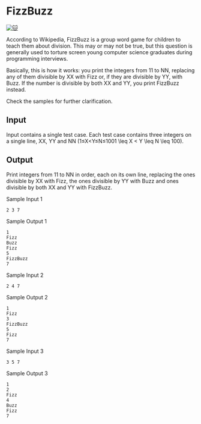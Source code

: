 # FizzBuzz

[![:cat:](https://open.kattis.com/favicon)](https://open.kattis.com/problems/fizzbuzz)

According to Wikipedia, FizzBuzz is a group word game for children to teach them about division. This may or may not be true, but this question is generally used to torture screen young computer science graduates during programming interviews.

Basically, this is how it works: you print the integers from 11 to NN, replacing any of them divisible by XX with Fizz or, if they are divisible by YY, with Buzz. If the number is divisible by both XX and YY, you print FizzBuzz instead.

Check the samples for further clarification.

## Input

Input contains a single test case. Each test case contains three integers on a single line, XX, YY and NN (1≤X<Y≤N≤1001 \leq X < Y \leq N \leq 100).

## Output

Print integers from 11 to NN in order, each on its own line, replacing the ones divisible by XX with Fizz, the ones divisible by YY with Buzz and ones divisible by both XX and YY with FizzBuzz.

Sample Input 1
```
2 3 7
```
Sample Output 1
```
1
Fizz
Buzz
Fizz
5
FizzBuzz
7
```

Sample Input 2
```
2 4 7
```
Sample Output 2
```
1
Fizz
3
FizzBuzz
5
Fizz
7
```

Sample Input 3
```
3 5 7
```
Sample Output 3
```
1
2
Fizz
4
Buzz
Fizz
7
```
